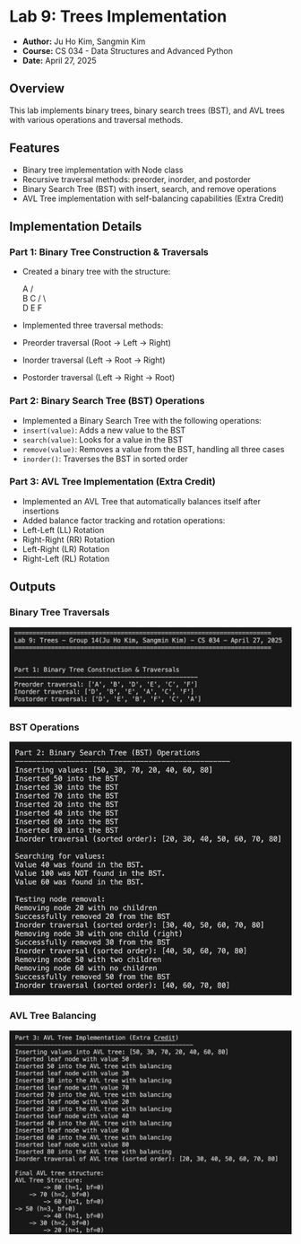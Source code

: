 # Lab 9: Trees Implementation

- **Author:** Ju Ho Kim, Sangmin Kim
- **Course:** CS 034 - Data Structures and Advanced Python  
- **Date:** April 27, 2025

## Overview
This lab implements binary trees, binary search trees (BST), and AVL trees with various operations and traversal methods.

## Features
- Binary tree implementation with Node class
- Recursive traversal methods: preorder, inorder, and postorder
- Binary Search Tree (BST) with insert, search, and remove operations
- AVL Tree implementation with self-balancing capabilities (Extra Credit)

## Implementation Details

### Part 1: Binary Tree Construction & Traversals
- Created a binary tree with the structure:

    A
   / \
  B   C
 / \   \
D   E   F
- Implemented three traversal methods:
- Preorder traversal (Root -> Left -> Right)
- Inorder traversal (Left -> Root -> Right)
- Postorder traversal (Left -> Right -> Root)

### Part 2: Binary Search Tree (BST) Operations
- Implemented a Binary Search Tree with the following operations:
- `insert(value)`: Adds a new value to the BST
- `search(value)`: Looks for a value in the BST
- `remove(value)`: Removes a value from the BST, handling all three cases
- `inorder()`: Traverses the BST in sorted order

### Part 3: AVL Tree Implementation (Extra Credit)
- Implemented an AVL Tree that automatically balances itself after insertions
- Added balance factor tracking and rotation operations:
- Left-Left (LL) Rotation
- Right-Right (RR) Rotation
- Left-Right (LR) Rotation
- Right-Left (RL) Rotation

## Outputs

### Binary Tree Traversals
![Binary Tree Traversals](./screenshots/binary_tree_traversals.png)

### BST Operations
![BST Operations](./screenshots/bst_operations.png)

### AVL Tree Balancing
![AVL Tree Balancing](./screenshots/avl_tree_balancing.png)